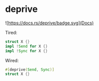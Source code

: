 # deprive

![https://docs.rs/deprive/badge.svg](Docs)

Tired:

```rust
struct X {}
impl !Send for X {}
impl !Sync for X {}
```

Wired:

```rust
#[deprive(Send, Sync)]
struct X {}
```